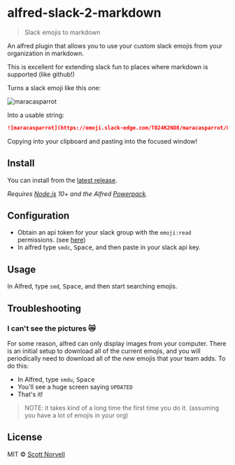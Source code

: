 # alfred-slack-2-markdown

> Slack emojis to markdown

An alfred plugin that allows you to use your custom slack emojis from your organization in markdown.

This is excellent for extending slack fun to places where markdown is supported (like github!)

Turns a slack emoji like this one:

![maracasparrot](https://emoji.slack-edge.com/T024K2ND8/maracasparrot/8b9f329f0b958fbb.gif)

Into a usable string:

```markdown
![maracasparrot](https://emoji.slack-edge.com/T024K2ND8/maracasparrot/8b9f329f0b958fbb.gif)
```

Copying into your clipboard and pasting into the focused window!

## Install

You can install from the [latest release](https://github.com/ScottLNorvell/alfred-slack-2-markdown/releases/tag/v0.2.0).

*Requires [Node.js](https://nodejs.org) 10+ and the Alfred [Powerpack](https://www.alfredapp.com/powerpack/).*

## Configuration

- Obtain an api token for your slack group with the `emoji:read` permissions. (see [here](https://api.slack.com/methods/emoji.list))
- In alfred type `smdc`, <kbd>Space</kbd>, and then paste in your slack api key.

## Usage

In Alfred, type `smd`, <kbd>Space</kbd>, and then start searching emojis.


## Troubleshooting
### I can't see the pictures 😿
For some reason, alfred can only display images from your computer.
There is an initial setup to download all of the current emojis, and
you will periodically need to download all of the _new_ emojis that your team adds. To do this:

- In Alfred, type `smdu`, <kbd>Space</kbd>
- You'll see a huge screen saying `UPDATED`
- That's it!

> NOTE: it takes kind of a long time the first time you do it. (assuming you have a lot of emojis in your org)



## License

MIT © [Scott Norvell](http://scottlnorvell.com)
